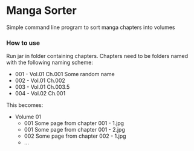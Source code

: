 # Manga Sorter
Simple command line program to sort manga chapters into volumes

### How to use
Run jar in folder containing chapters.
Chapters need to be folders named with the following naming scheme:
* 001 - Vol.01 Ch.001 Some random name
* 002 - Vol.01 Ch.002
* 003 - Vol.01 Ch.003.5
* 004 - Vol.02 Ch.001

This becomes:
* Volume 01
  * 001 Some page from chapter 001 - 1.jpg
  * 001 Some page from chapter 001 - 2.jpg
  * 002 Some page from chapter 002 - 1.jpg
  * ...

